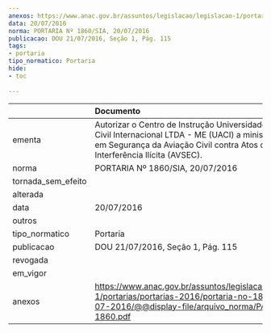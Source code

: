 ```yaml
---
anexos: https://www.anac.gov.br/assuntos/legislacao/legislacao-1/portarias/portarias-2016/portaria-no-1860-sia-20-07-2016/@@display-file/arquivo_norma/PA2016-1860.pdf
data: 20/07/2016
norma: PORTARIA Nº 1860/SIA, 20/07/2016
publicacao: DOU 21/07/2016, Seção 1, Pág. 115
tags:
- portaria
tipo_normatico: Portaria
hide: 
- toc 
 
---
```


|                    | Documento                                                                                                                                                                                   |
|:-------------------|:--------------------------------------------------------------------------------------------------------------------------------------------------------------------------------------------|
| ementa             | Autorizar o Centro de Instrução Universidade de Aviação Civil Internacional LTDA - ME (UACI) a ministrar cursos em Segurança da Aviação Civil contra Atos de Interferência Ilícita (AVSEC). |
| norma              | PORTARIA Nº 1860/SIA, 20/07/2016                                                                                                                                                            |
| tornada_sem_efeito |                                                                                                                                                                                             |
| alterada           |                                                                                                                                                                                             |
| data               | 20/07/2016                                                                                                                                                                                  |
| outros             |                                                                                                                                                                                             |
| tipo_normatico     | Portaria                                                                                                                                                                                    |
| publicacao         | DOU 21/07/2016, Seção 1, Pág. 115                                                                                                                                                           |
| revogada           |                                                                                                                                                                                             |
| em_vigor           |                                                                                                                                                                                             |
| anexos             | https://www.anac.gov.br/assuntos/legislacao/legislacao-1/portarias/portarias-2016/portaria-no-1860-sia-20-07-2016/@@display-file/arquivo_norma/PA2016-1860.pdf                              |